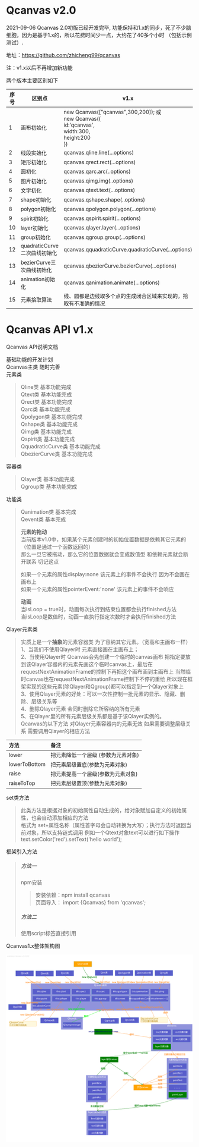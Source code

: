 

# Qcanvas v2.0

2021-09-06 Qcanvas 2.0初版已经开发完毕, 功能保持和1.x的同步，死了不少脑细胞，因为是基于1.x的，所以花费时间少一点，大约花了40多个小时 （包括示例测试）.

地址：https://github.com/zhicheng99/qcanvas

注：v1.x以后不再增加新功能   

两个版本主要区别如下

| 序号 | 区别点                       | v1.x                                                         | v2.0                                                         |
| ---- | ---------------------------- | ------------------------------------------------------------ | ------------------------------------------------------------ |
| 1    | 画布初始化                   | new Qcanvas(["qcanvas",300,200]);			或			<br />new Qcanvas({				<br />id:'qcanvas',<br/>				width:300,<br/>				height:200<br/>			}) | new Qcanvas({				id:'qcanvas',<br/>				width:300,<br/>				height:200<br/>			}) |
| 2    | 线段实始化                   | qcanvas.qline.line(...options)                               | qcanvas.line(...options)                                     |
| 3    | 矩形初始化                   | qcanvas.qrect.rect(...options)                               | qcanvas.rect(...options)                                     |
| 4    | 圆初化                       | qcanvas.qarc.arc(..options)                                  | qcanvas.arc(..options)                                       |
| 5    | 图片初始化                   | qcanvas.qimg.img(..options)                                  | qcanvas.img(..options)                                       |
| 6    | 文字初化                     | qcanvas.qtext.text(...options)                               | qcanvas.text(...options)                                     |
| 7    | shape初始化                  | qcanvas.qshape.shape(..options)                              | qcanvas.shape(..options)                                     |
| 8    | polygon初始化                | qcanvas.qpolygon.polygon(...options)                         | qcanvas.polygon(...options)                                  |
| 9    | spirit初始化                 | qcanvas.qspirit.spirit(...options)                           | qcanvas.spirit(...options)                                   |
| 10   | layer初始化                  | qcanvas.qlayer.layer(...options)                             | qcanvas.layer(...options)                                    |
| 11   | group初始化                  | qcanvas.qgroup.group(...options)                             | qcanvas.group(...options)                                    |
| 12   | quadraticCurve二次曲线初始化 | qcanvas.qquadraticCurve.quadraticCurve(...options)           | qcanvas.quadraticCurve(...options)                           |
| 13   | bezierCurve三次曲线初始化    | qcanvas.qbezierCurve.bezierCurve(...options)                 | qcanvas.bezierCurve(...options)                              |
| 14   | animation初始化              | qcanvas.qanimation.animate(...options)                       | qcanvas.animate(...options)                                  |
| 15   | 元素拾取算法                 | 线、圆都是边线取多个点的生成闭合区域来实现的，拾取有不准确的情况 | 基于影子画布来实现 拾取更加准确                              |

# Qcanvas API v1.x

Qcanvas API说明文档

基础功能的开发计划  
Qcanvas主类 随时完善  
元素类

> Qline类 基本功能完成  
> Qtext类 基本功能完成  
> Qrect类 基本功能完成  
> Qarc类 基本功能完成  
> Qpolygon类 基本功能完成  
> Qshape类 基本功能完成  
> Qimg类 基本功能完成  
> Qspirit类 基本功能完成  
> QquadraticCurve类 基本功能完成  
> QbezierCurve类 基本功能完成

容器类

> Qlayer类 基本功能完成  
> Qgroup类 基本功能完成

功能类

> Qanimation类 基本完成  
> Qevent类 基本完成
>
> **元素的拖动**  
> 当前版本v1.0中，如果某个元素创建时的初始位置数据是依赖其它元素的（位置是通过一个函数返回的）  
> 那么一旦它被拖动，那么它的位置数据就会变成数值型 和依赖元素就会断开联系 切记这点
>
> 如果一个元素的属性display:none 该元素上的事件不会执行 因为不会画在画布上  
> 如果一个元素的属性pointerEvent:'none' 该元素上的事件不会响应
>
> **动画**  
> 当isLoop = true时，动画每次执行到结束位置都会执行finished方法  
> 当isLoop是数值时，动画一直执行指定次数时才会执行finished方法

Qlayer元素类

> 实质上是一个**抽象**的元素容器类 为了容纳其它元素。（宽高和主画布一样）  
> 1、当我们不使用Qlayer时 元素直接画在主画布上；  
> 2、当使用Qlayer时 Qcanvas会先创建一个临时的canvas画布 把指定要放到该Qlayer容器内的元素先画这个临时canvas上，最后在requestNextAnimationFrame的控制下再把这个画布画到主画布上  当然临时canvas也在requestNextAnimationFrame控制下不停的重绘 所以现在框架实现的这些元素\(除Qlayer和Qgroup\)都可以指定到一个Qlayer对象上  
> 3、使用Qlayer元素的好处：可以一次性控制一批元素的显示、隐藏、删除、层级关系等  
> 4、删除Qlayer元素 会同时删除它所容纳的所有元素  
> 5、在Qlayer里的所有元素层级关系都是基于该Qlayer实例的。  
> Qcanvas的以下方法 对Qlayer元素容器内的元素无效 如果需要调整层级关系 需要调用Qlayer的相应方法	

| 方法 | 备注 |
| :--- | :--- |
| lower | 把元素降低一个层级 \(参数为元素对象\) |
| lowerToBottom | 把元素层级置底\(参数为元素对象\) |
| raise | 把元素提高一个层级\(参数为元素对象\) |
| raiseToTop | 把元素层级置顶\(参数为元素对象\) |

set类方法

> 此类方法是根据对象的初始属性自动生成的，给对象赋加自定义的初始属性，也会自动添加相应的方法  
> 格式为 set+属性名称（属性首字母会自动转换为大写）；执行方法时返回当前对象，所以支持链式调用
> 例如一个Qtext对象text可以进行如下操作
> text.setColor('red').setText('hello world');

框架引入方法

> ##### 方法一
>
> npm安装
>
> > 安装依赖：npm install qcanvas  
> > 页面导入：  import {Qcanvas} from 'qcanvas';
>
> ##### 方法二
>
> 使用script标签直接引用

Qcanvas1.x整体架构图

![newjg](assets/newjg.png)

